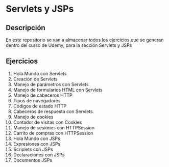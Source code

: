 # Servlets y JSPs

## Descripción

En este repositorio se van a almacenar todos los ejercicios que se generan dentro del curso de Udemy, para la sección Servlets y JSPs

## Ejercicios

1. Hola Mundo con Servlets
2. Creación de Servlets
3. Manejo de parámetros con Servlets
4. Manejo de formularios HTML con Servlets
5. Manejo de cabeceros HTTP
6. Tipos de navegadores
7. Códigos de estado HTTP
8. Cabeceros de respuesta con Servlets
9. Manejo de cookies
10. Contador de visitas con Cookies
11. Manejo de sesiones con HTTPSession
12. Carrito de compras con HTTPSession
13. Hola Mundo con JSPs
14. Expresiones con JSPs
15. Scriplets con JSPs
16. Declaraciones con JSPs
17. Documentos JSPs
